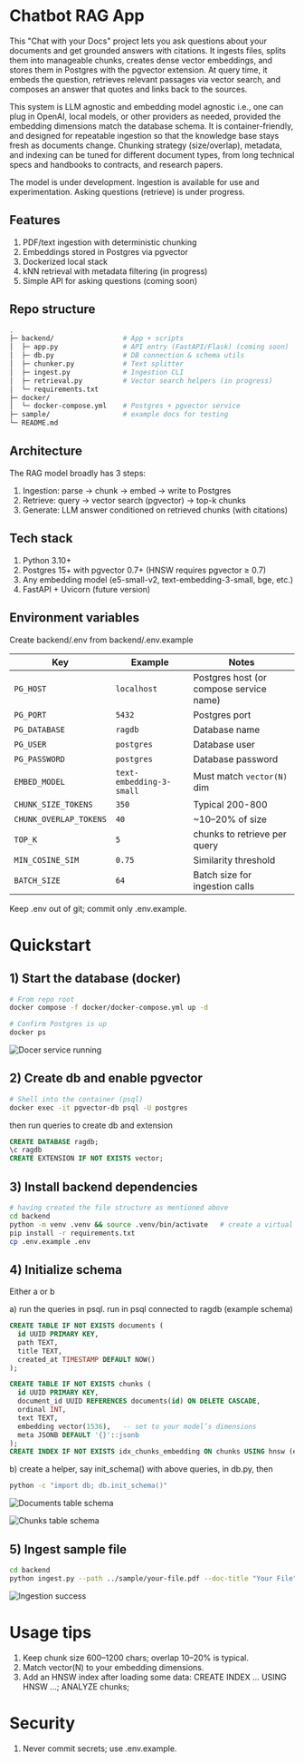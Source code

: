# Chatbot RAG App

This "Chat with your Docs" project lets you ask questions about your documents and get grounded answers with citations. It ingests files, splits them into manageable chunks, creates dense vector embeddings, and stores them in Postgres with the pgvector extension. At query time, it embeds the question, retrieves relevant passages via vector search, and composes an answer that quotes and links back to the sources.

This system is LLM agnostic and embedding model agnostic i.e., one can plug in OpenAI, local models, or other providers as needed, provided the embedding dimensions match the database schema. It is container-friendly, and designed for repeatable ingestion so that the knowledge base stays fresh as documents change. Chunking strategy (size/overlap), metadata, and indexing can be tuned for different document types, from long technical specs and handbooks to contracts, and research papers.

The model is under development. Ingestion is available for use and experimentation. Asking questions (retrieve) is under progress.

## Features

1) PDF/text ingestion with deterministic chunking
2) Embeddings stored in Postgres via pgvector
3) Dockerized local stack
4) kNN retrieval with metadata filtering (in progress)
5) Simple API for asking questions (coming soon)

## Repo structure

```bash
.
├─ backend/                 # App + scripts
│  ├─ app.py                # API entry (FastAPI/Flask) (coming soon)
│  ├─ db.py                 # DB connection & schema utils
│  ├─ chunker.py            # Text splitter
│  ├─ ingest.py             # Ingestion CLI
│  ├─ retrieval.py          # Vector search helpers (in progress)
│  └─ requirements.txt
├─ docker/
│  └─ docker-compose.yml    # Postgres + pgvector service
├─ sample/                  # example docs for testing
└─ README.md
```

## Architecture

The RAG model broadly has 3 steps:
1) Ingestion: parse -> chunk -> embed -> write to Postgres
2) Retrieve: query -> vector search (pgvector) -> top-k chunks
3) Generate: LLM answer conditioned on retrieved chunks (with citations)

## Tech stack

1) Python 3.10+
2) Postgres 15+ with pgvector 0.7+ (HNSW requires pgvector ≥ 0.7)
3) Any embedding model (e5-small-v2, text-embedding-3-small, bge, etc.)
4) FastAPI + Uvicorn (future version)

## Environment variables

Create backend/.env from backend/.env.example

| Key                   | Example                  | Notes                                   |
| --------------------  | ------------------------ | --------------------------------------- |
| `PG_HOST`             | `localhost`              | Postgres host (or compose service name) |
| `PG_PORT`             | `5432`                   | Postgres port                           |
| `PG_DATABASE`         | `ragdb`                  | Database name                           |
| `PG_USER`             | `postgres`               | Database user                           |
| `PG_PASSWORD`         | `postgres`               | Database password                       |
| `EMBED_MODEL`         | `text-embedding-3-small` | Must match `vector(N)` dim              |
| `CHUNK_SIZE_TOKENS`   | `350`                    | Typical 200-800                         |
| `CHUNK_OVERLAP_TOKENS`| `40`                     | ~10–20% of size                         |
| `TOP_K`               | `5`                      | chunks to retrieve per query            |
| `MIN_COSINE_SIM`      | `0.75`                   | Similarity threshold                    |
| `BATCH_SIZE`          | `64`                     | Batch size for ingestion calls          |

Keep .env out of git; commit only .env.example.


# Quickstart

## 1) Start the database (docker)

```bash
# From repo root
docker compose -f docker/docker-compose.yml up -d

# Confirm Postgres is up
docker ps
```

![Docer service running](backend/helper_images/docker.png)

## 2) Create db and enable pgvector

```bash
# Shell into the container (psql)
docker exec -it pgvector-db psql -U postgres
```

then run queries to create db and extension 

```sql
CREATE DATABASE ragdb;
\c ragdb
CREATE EXTENSION IF NOT EXISTS vector;
```

## 3) Install backend dependencies

```bash
# having created the file structure as mentioned above
cd backend
python -m venv .venv && source .venv/bin/activate   # create a virtual environment
pip install -r requirements.txt
cp .env.example .env
```

## 4) Initialize schema

Either a or b

a) run the queries in psql. run in psql connected to ragdb (example schema)

```sql
CREATE TABLE IF NOT EXISTS documents (
  id UUID PRIMARY KEY,
  path TEXT,
  title TEXT,
  created_at TIMESTAMP DEFAULT NOW()
);

CREATE TABLE IF NOT EXISTS chunks (
  id UUID PRIMARY KEY,
  document_id UUID REFERENCES documents(id) ON DELETE CASCADE,
  ordinal INT,
  text TEXT,
  embedding vector(1536),   -- set to your model’s dimensions
  meta JSONB DEFAULT '{}'::jsonb
);
CREATE INDEX IF NOT EXISTS idx_chunks_embedding ON chunks USING hnsw (embedding vector_cosine_ops);
```

b) create a helper, say init_schema() with above queries, in db.py, then

```bash
python -c "import db; db.init_schema()"
```

![Documents table schema](backend/helper_images/documents_schema.png)

![Chunks table schema](backend/helper_images/chunks_schema.png)

## 5) Ingest sample file

```bash
cd backend
python ingest.py --path ../sample/your-file.pdf --doc-title "Your File"
```

![Ingestion success](backend/helper_images/ingestion.png)

# Usage tips

1) Keep chunk size 600–1200 chars; overlap 10–20% is typical.
2) Match vector(N) to your embedding dimensions.
3) Add an HNSW index after loading some data: 
CREATE INDEX ... USING HNSW ...;
ANALYZE chunks;

# Security

1) Never commit secrets; use .env.example.
